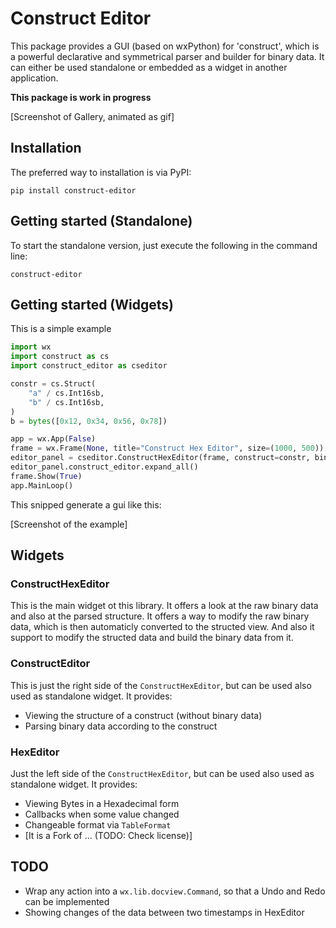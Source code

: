 # Construct Editor
This package provides a GUI (based on wxPython) for 'construct', which is a powerful declarative and symmetrical parser and builder for binary data. It can either be used standalone or embedded as a widget in another application.

**This package is work in progress**



[Screenshot of Gallery, animated as gif]


## Installation
The preferred way to installation is via PyPI:
```
pip install construct-editor
```

## Getting started (Standalone)
To start the standalone version, just execute the following in the command line:
```
construct-editor
```

## Getting started (Widgets)
This is a simple example 
```python
import wx
import construct as cs
import construct_editor as cseditor

constr = cs.Struct(
    "a" / cs.Int16sb,
    "b" / cs.Int16sb,
)
b = bytes([0x12, 0x34, 0x56, 0x78])

app = wx.App(False)
frame = wx.Frame(None, title="Construct Hex Editor", size=(1000, 500))
editor_panel = cseditor.ConstructHexEditor(frame, construct=constr, binary=b)
editor_panel.construct_editor.expand_all()
frame.Show(True)
app.MainLoop()
```

This snipped generate a gui like this:

[Screenshot of the example]

## Widgets
### ConstructHexEditor
This is the main widget ot this library. It offers a look at the raw binary data and also at the parsed structure.
It offers a way to modify the raw binary data, which is then automaticly converted to the structed view. And also it support to modify the structed data and build the binary data from it.


### ConstructEditor
This is just the right side of the `ConstructHexEditor`, but can be used also used as standalone widget. It provides:
- Viewing the structure of a construct (without binary data)
- Parsing binary data according to the construct

### HexEditor
Just the left side of the `ConstructHexEditor`, but can be used also used as standalone widget. It provides:
- Viewing Bytes in a Hexadecimal form
- Callbacks when some value changed
- Changeable format via `TableFormat`
- [It is a Fork of ... (TODO: Check license)]



## TODO
- Wrap any action into a `wx.lib.docview.Command`, so that a Undo and Redo can be implemented
- Showing changes of the data between two timestamps in HexEditor